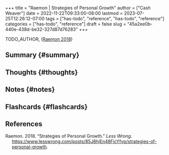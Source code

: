 +++
title = "Raemon | Strategies of Personal Growth"
author = ["Cash Weaver"]
date = 2022-11-22T09:33:00-08:00
lastmod = 2023-07-25T12:26:12-07:00
tags = ["has-todo", "reference", "has-todo", "reference"]
categories = ["has-todo", "reference"]
draft = false
slug = "45a2ee0b-440e-438d-be32-327d87d76283"
+++

TODO_AUTHOR, (<a href="#citeproc_bib_item_1">Raemon 2018</a>)


## Summary {#summary}


## Thoughts {#thoughts}


## Notes {#notes}


## Flashcards {#flashcards}

## References

<style>.csl-entry{text-indent: -1.5em; margin-left: 1.5em;}</style><div class="csl-bib-body">
  <div class="csl-entry"><a id="citeproc_bib_item_1"></a>Raemon. 2018. “Strategies of Personal Growth.” <i>Less Wrong</i>. <a href="https://www.lesswrong.com/posts/85J8hjEn48FicYfvp/strategies-of-personal-growth">https://www.lesswrong.com/posts/85J8hjEn48FicYfvp/strategies-of-personal-growth</a>.</div>
</div>
